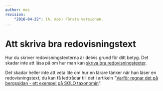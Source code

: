 ```yaml
---
author: mos
revision:
    "2016-04-22": (A, mos) Första versionen.
...
```

Att skriva bra redovisningstext
==================================

Hur du skriver redovisningstexterna är delvis grund för ditt betyg. Det skadar inte att läsa på om hur man kan [skriva bra redovisningstexter](/kunskap/att-skriva-en-bra-redovisningstext).


Det skadar heller inte att veta lite om hur en lärare tänker när han läser en redovisningstext, du kan få ledtrådar till det i artikeln "[Varför regnar det på bergssidan - ett exempel på SOLO taxonomin](/kunskap/varfor-regnar-det-pa-bergssidan-ett-exempel-pa-solo-taxonomin)".
